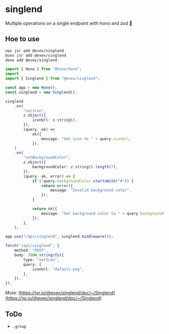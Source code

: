 # singlend

Multiple operations on a single endpoint with hono and zod 🚀

## Hoe to use

```bash
npx jsr add @evex/singlend
bunx jsr add @evex/singlend
deno add @evex/singlend
```

```ts
import { Hono } from "@hono/hono";
import 
import { Singlend } from "@evex/singlend";

const app = new Hono();
const singlend = new Singlend();

singlend
	.on(
		"setIcon",
		z.object({
			iconUrl: z.string(),
		}),
		(query, ok) =>
			ok({
				message: "Set icon to " + query.iconUrl,
			}),
	)
	.on(
		"setBackgroundColor",
		z.object({
			backgroundColor: z.string().length(7),
		}),
		(query, ok, error) => {
			if (!query.backgroundColor.startsWith("#")) {
				return error({
					message: "Invalid background color",
				});
			}

			return ok({
				message: "Set background color to " + query.backgroundColor,
			});
		},
	);

app.use("/api/singlend", singlend.middleware());
```

```ts
fetch("/api/singlend", {
	method: "POST",
	body: JSON.stringify({
		type: "setIcon",
		query: {
			iconUrl: "dafault.png",
		},
	}),
});
```

More:
[https://jsr.io/@evex/singlend/doc/~/Singlend](https://jsr.io/@evex/singlend/doc/~/Singlend)

## ToDo

- `.group`
